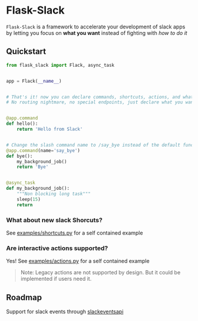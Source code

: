 # Flask-Slack
`Flask-Slack` is a framework to accelerate your development of slack apps by letting you focus on **what you want** instead of fighting with *how to do it*

## Quickstart
```python
from flask_slack import Flack, async_task


app = Flack(__name__)


# That's it! now you can declare commands, shortcuts, actions, and whatever you please!
# No routing nightmare, no special endpoints, just declare what you want


@app.command
def hello():
    return 'Hello from Slack'


# Change the slash command name to /say_bye instead of the default function name
@app.command(name='say_bye')
def bye():
    my_background_job()
    return 'Bye'


@async_task
def my_background_job():
    """Non blocking long task"""
    sleep(15)
    return
```


### What about new slack Shorcuts?
See [examples/shortcuts.py](examples/shortcuts.py) for a self contained example

### Are interactive actions supported?
Yes! See [examples/actions.py](examples/actions.py) for a self contained example

>Note: Legacy actions are not supported by design. But it could be implemented if users need it.

## Roadmap
Support for slack events through [slackeventsapi](https://github.com/slackapi/python-slack-events-api)